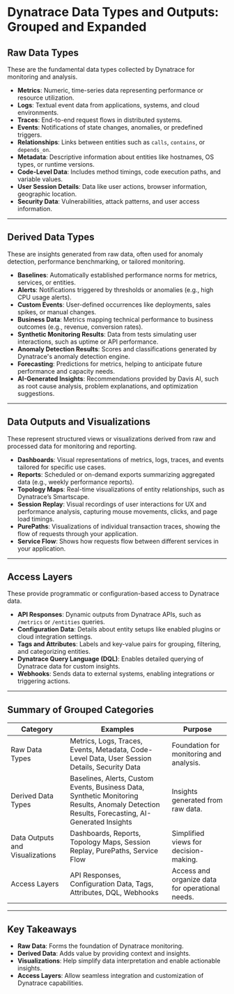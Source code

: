 
# Dynatrace Data Types and Outputs: Grouped and Expanded

## Raw Data Types
These are the fundamental data types collected by Dynatrace for monitoring and analysis.

- **Metrics**: Numeric, time-series data representing performance or resource utilization.
- **Logs**: Textual event data from applications, systems, and cloud environments.
- **Traces**: End-to-end request flows in distributed systems.
- **Events**: Notifications of state changes, anomalies, or predefined triggers.
- **Relationships**: Links between entities such as `calls`, `contains`, or `depends_on`.
- **Metadata**: Descriptive information about entities like hostnames, OS types, or runtime versions.
- **Code-Level Data**: Includes method timings, code execution paths, and variable values.
- **User Session Details**: Data like user actions, browser information, geographic location.
- **Security Data**: Vulnerabilities, attack patterns, and user access information.

---

## Derived Data Types
These are insights generated from raw data, often used for anomaly detection, performance benchmarking, or tailored monitoring.

- **Baselines**: Automatically established performance norms for metrics, services, or entities.
- **Alerts**: Notifications triggered by thresholds or anomalies (e.g., high CPU usage alerts).
- **Custom Events**: User-defined occurrences like deployments, sales spikes, or manual changes.
- **Business Data**: Metrics mapping technical performance to business outcomes (e.g., revenue, conversion rates).
- **Synthetic Monitoring Results**: Data from tests simulating user interactions, such as uptime or API performance.
- **Anomaly Detection Results**: Scores and classifications generated by Dynatrace's anomaly detection engine.
- **Forecasting**: Predictions for metrics, helping to anticipate future performance and capacity needs.
- **AI-Generated Insights**: Recommendations provided by Davis AI, such as root cause analysis, problem explanations, and optimization suggestions.

---

## Data Outputs and Visualizations
These represent structured views or visualizations derived from raw and processed data for monitoring and reporting.

- **Dashboards**: Visual representations of metrics, logs, traces, and events tailored for specific use cases.
- **Reports**: Scheduled or on-demand exports summarizing aggregated data (e.g., weekly performance reports).
- **Topology Maps**: Real-time visualizations of entity relationships, such as Dynatrace’s Smartscape.
- **Session Replay**: Visual recordings of user interactions for UX and performance analysis, capturing mouse movements, clicks, and page load timings.
- **PurePaths**: Visualizations of individual transaction traces, showing the flow of requests through your application.
- **Service Flow**: Shows how requests flow between different services in your application.

---

## Access Layers
These provide programmatic or configuration-based access to Dynatrace data.

- **API Responses**: Dynamic outputs from Dynatrace APIs, such as `/metrics` or `/entities` queries.
- **Configuration Data**: Details about entity setups like enabled plugins or cloud integration settings.
- **Tags and Attributes**: Labels and key-value pairs for grouping, filtering, and categorizing entities.
- **Dynatrace Query Language (DQL)**: Enables detailed querying of Dynatrace data for custom insights.
- **Webhooks**: Sends data to external systems, enabling integrations or triggering actions.

---

## Summary of Grouped Categories

| **Category**             | **Examples**                              | **Purpose**                                          |
|--------------------------|------------------------------------------|----------------------------------------------------|
| Raw Data Types           | Metrics, Logs, Traces, Events, Metadata, Code-Level Data, User Session Details, Security Data | Foundation for monitoring and analysis.           |
| Derived Data Types       | Baselines, Alerts, Custom Events, Business Data, Synthetic Monitoring Results, Anomaly Detection Results, Forecasting, AI-Generated Insights | Insights generated from raw data.                 |
| Data Outputs and Visualizations | Dashboards, Reports, Topology Maps, Session Replay, PurePaths, Service Flow | Simplified views for decision-making.             |
| Access Layers            | API Responses, Configuration Data, Tags, Attributes, DQL, Webhooks        | Access and organize data for operational needs.    |

---

## Key Takeaways
- **Raw Data**: Forms the foundation of Dynatrace monitoring.
- **Derived Data**: Adds value by providing context and insights.
- **Visualizations**: Help simplify data interpretation and enable actionable insights.
- **Access Layers**: Allow seamless integration and customization of Dynatrace capabilities.

